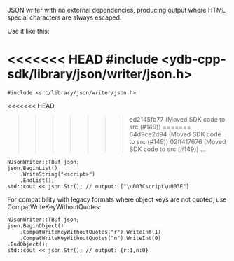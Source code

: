 JSON writer with no external dependencies, producing output
where HTML special characters are always escaped.

Use it like this:

<<<<<<< HEAD
    #include <ydb-cpp-sdk/library/json/writer/json.h>
=======
    #include <src/library/json/writer/json.h>
<<<<<<< HEAD
>>>>>>> ed2145fb77 (Moved SDK code to src (#149))
=======
>>>>>>> 64d9ce2d94 (Moved SDK code to src (#149))
>>>>>>> 02ff417676 (Moved SDK code to src (#149))
    ...

    NJsonWriter::TBuf json;
    json.BeginList()
        .WriteString("<script>")
        .EndList();
    std::cout << json.Str(); // output: ["\u003Cscript\u003E"]

For compatibility with legacy formats where object keys
are not quoted, use CompatWriteKeyWithoutQuotes:
    
    NJsonWriter::TBuf json;
    json.BeginObject()
        .CompatWriteKeyWithoutQuotes("r").WriteInt(1)
        .CompatWriteKeyWithoutQuotes("n").WriteInt(0)
    .EndObject();
    std::cout << json.Str(); // output: {r:1,n:0}
